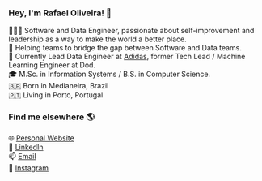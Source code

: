 ### Hey, I'm Rafael Oliveira! 👋

👨🏻‍💻 Software and Data Engineer, passionate about self-improvement and leadership as a way to make the world a better place.<br>
👥 Helping teams to bridge the gap between Software and Data teams.<br>
💼 Currently Lead Data Engineer at [Adidas](https://www.adidas.pt/), former Tech Lead / Machine Learning Engineer at Dod.<br>
🎓 M.Sc. in Information Systems / B.S. in Computer Science.<br>
🇧🇷 Born in Medianeira, Brazil<br>
🇵🇹 Living in Porto, Portugal<br>

### Find me elsewhere 🌎

🌐 [Personal Website](https://olirafa.github.io)<br>
💼 [LinkedIn](https://www.linkedin.com/in/olirafa)<br>
📫 [Email](olirafa@proton.me)<br>
📸 [Instagram](https://instagram.com/rafao19)
